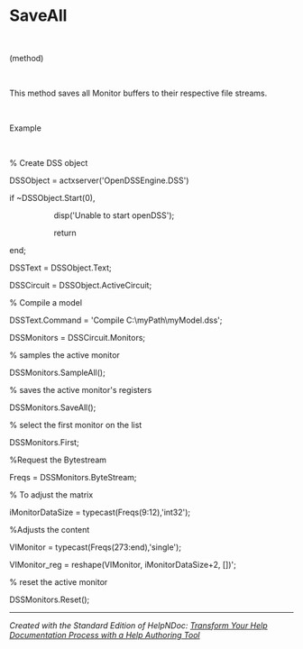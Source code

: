 # SaveAll

&nbsp;

(method)

&nbsp;

This method saves all Monitor buffers to their respective file streams.

&nbsp;

Example

&nbsp;

% Create DSS object

DSSObject = actxserver('OpenDSSEngine.DSS')

if ~DSSObject.Start(0),

&nbsp; &nbsp; &nbsp; &nbsp; &nbsp; &nbsp; &nbsp; &nbsp; &nbsp; &nbsp; disp('Unable to start openDSS');

&nbsp; &nbsp; &nbsp; &nbsp; &nbsp; &nbsp; &nbsp; &nbsp; &nbsp; &nbsp; return

end;

DSSText = DSSObject.Text;

DSSCircuit = DSSObject.ActiveCircuit;

% Compile a model &nbsp; &nbsp; &nbsp; &nbsp;

DSSText.Command = 'Compile C:\\myPath\\myModel.dss';

DSSMonitors = DSSCircuit.Monitors;

% samples the active monitor

DSSMonitors.SampleAll();

% saves the active monitor's registers

DSSMonitors.SaveAll();

% select the first monitor on the list

DSSMonitors.First;&nbsp;

%Request the Bytestream

Freqs = DSSMonitors.ByteStream;&nbsp;

% To adjust the matrix

iMonitorDataSize = typecast(Freqs(9:12),'int32');&nbsp;

%Adjusts the content

VIMonitor = typecast(Freqs(273:end),'single');&nbsp;

VIMonitor\_reg = reshape(VIMonitor, iMonitorDataSize+2, \[\])';

% reset the active monitor

DSSMonitors.Reset();
***
_Created with the Standard Edition of HelpNDoc: [Transform Your Help Documentation Process with a Help Authoring Tool](<https://www.helpndoc.com>)_
